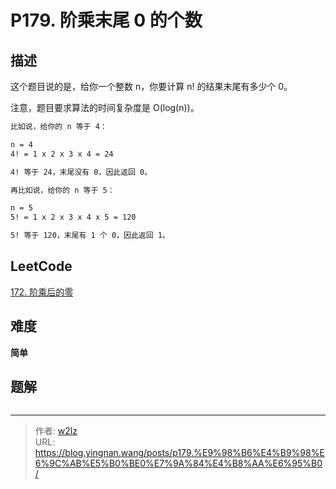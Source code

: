 # P179. 阶乘末尾 0 的个数


<!--more-->

## 描述

这个题目说的是，给你一个整数 n，你要计算 n! 的结果末尾有多少个 0。

注意，题目要求算法的时间复杂度是 O(log(n))。

```markdown
比如说，给你的 n 等于 4：

n = 4
4! = 1 x 2 x 3 x 4 = 24

4! 等于 24，末尾没有 0，因此返回 0。

再比如说，给你的 n 等于 5：

n = 5
5! = 1 x 2 x 3 x 4 x 5 = 120

5! 等于 120，末尾有 1 个 0，因此返回 1。
```

## LeetCode

[172. 阶乘后的零](https://leetcode.cn/problems/factorial-trailing-zeroes/description/)

## 难度

**简单**

## 题解

```java

```


---

> 作者: [w2lz](https://github.com/w2lz)  
> URL: https://blog.yingnan.wang/posts/p179.%E9%98%B6%E4%B9%98%E6%9C%AB%E5%B0%BE0%E7%9A%84%E4%B8%AA%E6%95%B0/  


